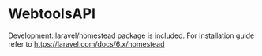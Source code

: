 # WebtoolsAPI

Development: laravel/homestead package is included. For installation guide refer to https://laravel.com/docs/6.x/homestead
